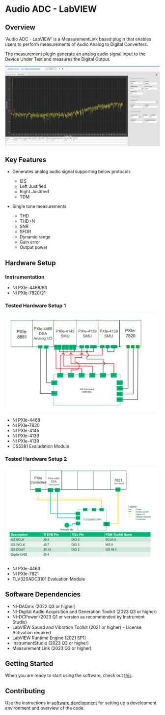 # Audio ADC - LabVIEW

## Overview

'Audio ADC - LabVIEW' is a MeasurementLink based plugin that enables users to perform measurements of Audio Analog to Digital Converters.

The measurement plugin generate an analog audio signal input to the Device Under Test and measures the Digital Output.

![image](res/audio-adc-plugin.png)


## Key Features

 - Generates analog audio signal supporting below protocols
   - I2S
   - Left Justified
   - Right Justified
   - TDM
 
 - Single tone measurements
   - THD
   - THD+N
   - SNR
   - SFDR
   - Dynamic range
   - Gain error
   - Output power


## Hardware Setup

### Instrumentation
- NI PXIe-4468/63
- NI PXIe-7820/21

### Tested Hardware Setup 1
![Hardware setup](res/hardware-setup-for-CDB5381.png)

- NI PXIe-4468
- NI PXIe-7820
- NI PXIe-4145
- NI PXIe-4139
- NI PXIe-4139
- CS5381 Evaludation Module

### Tested Hardware Setup 2
![Hardware setup](res/hardware-setup-for-TLV320ADC3101-K.png)

- NI PXIe-4463
- NI PXIe-7821
- TLV320ADC3101 Evaluation Module

## Software Dependencies
- NI-DAQmx (2022 Q3 or higher)
- NI-Digital Audio Acquisition and Generation Toolkit (2023 Q3 or higher)
- NI-DCPower (2023 Q1 or version as recommended by Instrument Studio)
- LabVIEW Sound and Vibration Toolkit (2021 or higher) - License Activation required
- LabVIEW Runtime Engine (2021 SP1)
- InstrumentStudio (2023 Q3 or higher)
- Measurement Link (2023 Q3 or higher)


## Getting Started
When you are ready to start using the software, check out [this](docs/help.md).

## Contributing
Use the instructions in [software development](docs/software-development.md) for setting up a development environment and overview of the code.






